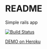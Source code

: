 # README

Simple rails app

[![Build Status](https://travis-ci.org/vzharkov/railsapp2.svg?branch=master)](https://travis-ci.org/vzharkov/railsapp2)


[DEMO on Heroku](https://whispering-cove-17476.herokuapp.com/)
